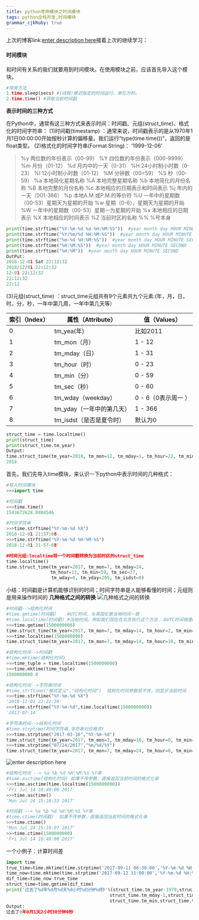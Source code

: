 ```yaml
---
title: python常用模块之时间模块
tags: python全栈开发,时间模块
grammar_cjkRuby: true
---
```

上次的博客link:[enter description here](http://futuretechx.com/python-collections/)接着上次的继续学习：
#### 时间模块
和时间有关系的我们就要用到时间模块。在使用模块之前，应该首先导入这个模块。

``` python
#常用方法
1.time.sleep(secs) #(线程)推迟指定的时间运行。单位为秒。
2.time.time() #获取当前时间戳
```
**表示时间的三种方式**

在Python中，通常有这三种方式来表示时间：时间戳、元组(struct_time)、格式化的时间字符串：
(1)时间戳(timestamp) ：通常来说，时间戳表示的是从1970年1月1日00:00:00开始按秒计算的偏移量。我们运行“type(time.time())”，返回的是float类型。
(2)格式化的时间字符串(Format String)： ‘1999-12-06’
> %y 两位数的年份表示（00-99）
%Y 四位数的年份表示（000-9999）
%m 月份（01-12）
%d 月内中的一天（0-31）
%H 24小时制小时数（0-23）
%I 12小时制小时数（01-12）
%M 分钟数（00=59）
%S 秒（00-59）
%a 本地简化星期名称
%A 本地完整星期名称
%b 本地简化的月份名称
%B 本地完整的月份名称
%c 本地相应的日期表示和时间表示
%j 年内的一天（001-366）
%p 本地A.M.或P.M.的等价符
%U 一年中的星期数（00-53）星期天为星期的开始
%w 星期（0-6），星期天为星期的开始
%W 一年中的星期数（00-53）星期一为星期的开始
%x 本地相应的日期表示
%X 本地相应的时间表示
%Z 当前时区的名称
%% %号本身

``` python
print(time.strftime("%Y-%m-%d %a %H:%M:%S"))  #year month day HOUR MINUTE SECOND
print(time.strftime("%Y/%m/%d %H:%M:%S"))  #year month day HOUR MINUTE SECOND
print(time.strftime("%m-%d %H:%M:%S"))  #year month day HOUR MINUTE SECOND
print(time.strftime("%H:%M:%S"))  #year month day HOUR MINUTE SECOND
print(time.strftime("%H:%M"))  #year month day HOUR MINUTE SECOND
OutPut:
2018-12-01 Sat 22:12:32
2018/12/01 22:12:32
12-01 22:12:32
22:12:32
22:12
```
(3)元组(struct_time) ：struct_time元组共有9个元素共九个元素:(年，月，日，时，分，秒，一年中第几周，一年中第几天等）

| 索引（Index） | 属性（Attribute） | 值（Values） |
| ------------- | ----------------- | ------------ |
|   0            |   tm_yea(年)           |   比如2011           |
|       1        |   tm_mon（月）           | 1 - 12             |
|       2        |    tm_mday（日）            |	1 - 31              |
|       3        |     tm_hour（时）              | 0 - 23             |
|       4        |    tm_min（分）               | 0 - 59              |
|       5      |      tm_sec（秒）             |  	0 - 60            |
|        6       |    tm_wday（weekday）               | 0 - 6（0表示周一 ）            |
|        7       |   	tm_yday（一年中的第几天）                | 	1 - 366             |
|         8     |  tm_isdst（是否是夏令时）                 |  默认为0            |

``` python
struct_time = time.localtime()
print(struct_time)
print(struct_time.tm_year)
Output:
time.struct_time(tm_year=2018, tm_mon=12, tm_mday=1, tm_hour=22, tm_min=12, tm_sec=32, tm_wday=5, tm_yday=335, tm_isdst=0)
2018
```
 首先，我们先导入time模块，来认识一下python中表示时间的几种格式：
 

``` python
#导入时间模块
>>>import time

#时间戳
>>>time.time()
1543672628.0404546

#时间字符串
>>>time.strftime("%Y-%m-%d %X")
2018-12-01 21:57:08
>>>time.strftime("%Y-%m-%d %H-%M-%S")
2018-12-01 21-57-08'

#时间元组:localtime将一个时间戳转换为当前时区的struct_time
time.localtime()
time.struct_time(tm_year=2017, tm_mon=7, tm_mday=24,
　　　　　　　　　　tm_hour=13, tm_min=59, tm_sec=37, 
                 tm_wday=0, tm_yday=205, tm_isdst=0)
```
小结：时间戳是计算机能够识别的时间；时间字符串是人能够看懂的时间；元组则是用来操作时间的
**几种格式之间的转换**
![几种格式之间的转换](http://futuretechx.com/wp-content/uploads/2018/12/827651-20170724144151992-1508626640.png)

``` python
#时间戳-->结构化时间
#time.gmtime(时间戳)    #UTC时间，与英国伦敦当地时间一致
#time.localtime(时间戳) #当地时间。例如我们现在在北京执行这个方法：与UTC时间相差8小时，UTC时间+8小时 = 北京时间 
>>>time.gmtime(1500000000)
time.struct_time(tm_year=2017, tm_mon=7, tm_mday=14, tm_hour=2, tm_min=40, tm_sec=0, tm_wday=4, tm_yday=195, tm_isdst=0)
>>>time.localtime(1500000000)
time.struct_time(tm_year=2017, tm_mon=7, tm_mday=14, tm_hour=10, tm_min=40, tm_sec=0, tm_wday=4, tm_yday=195, tm_isdst=0)

#结构化时间-->时间戳　
#time.mktime(结构化时间)
>>>time_tuple = time.localtime(1500000000)
>>>time.mktime(time_tuple)
1500000000.0
```

``` python
#结构化时间-->字符串时间
#time.strftime("格式定义","结构化时间")  结构化时间参数若不传，则显示当前时间
>>>time.strftime("%Y-%m-%d %X")
'2018-12-01 22:22:39'
>>>time.strftime("%Y-%m-%d",time.localtime(1500000000))
'2017-07-14'

#字符串时间-->结构化时间
#time.strptime(时间字符串,字符串对应格式)
>>>time.strptime("2017-03-16","%Y-%m-%d")
time.struct_time(tm_year=2017, tm_mon=3, tm_mday=16, tm_hour=0, tm_min=0, tm_sec=0, tm_wday=3, tm_yday=75, tm_isdst=-1)
>>>time.strptime("07/24/2017","%m/%d/%Y")
time.struct_time(tm_year=2017, tm_mon=7, tm_mday=24, tm_hour=0, tm_min=0, tm_sec=0, tm_wday=0, tm_yday=205, tm_isdst=-1)
```
![enter description here](http://futuretechx.com/wp-content/uploads/2018/12/827651-20170724144235883-1963884021.png)

``` python
#结构化时间 --> %a %b %d %H:%M:%S %Y串
#time.asctime(结构化时间) 如果不传参数，直接返回当前时间的格式化串
>>>time.asctime(time.localtime(1500000000))
'Fri Jul 14 10:40:00 2017'
>>>time.asctime()
'Mon Jul 24 15:18:33 2017'

#时间戳 --> %a %b %d %H:%M:%S %Y串
#time.ctime(时间戳)  如果不传参数，直接返回当前时间的格式化串
>>>time.ctime()
'Mon Jul 24 15:19:07 2017'
>>>time.ctime(1500000000)
'Fri Jul 14 10:40:00 2017' 
```
一个小例子：计算时间差

``` python
import time
true_time=time.mktime(time.strptime('2017-09-11 08:30:00','%Y-%m-%d %H:%M:%S'))
time_now=time.mktime(time.strptime('2017-09-12 11:00:00','%Y-%m-%d %H:%M:%S'))
dif_time=time_now-true_time
struct_time=time.gmtime(dif_time)
print('过去了%d年%d月%d天%d小时%d分钟%d秒'%(struct_time.tm_year-1970,struct_time.tm_mon-1,
                                       struct_time.tm_mday-1,struct_time.tm_hour,
                                       struct_time.tm_min,struct_time.tm_sec))
Output:
过去了0年0月1天2小时30分钟0秒
```

